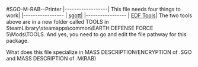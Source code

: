 #SGO-M-RAB--Printer 
|------------------| This file needs four things to work|
|----------------- | [sgott](https://github.com/zeddidragon/sgott)|
|----------------- | [EDF Tools](https://gitlab.com/kittopiacreator/edf-tools)|
The two tools above are in a new folder called TOOLS in SteamLibrary\steamapps\common\EARTH DEFENSE FORCE 5\Mods\TOOLS.
And yes, you need to go and edit the file pathway for this package.

What does this file specialize in MASS DESCRIPTION/ENCRYPTION of .SGO and MASS DESCRIPTION of .M(RAB)
